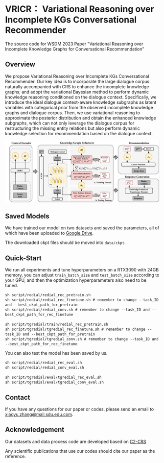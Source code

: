 # VRICR： Variational Reasoning over Incomplete KGs Conversational Recommender
The source code for WSDM 2023 Paper "Variational Reasoning over Incomplete Knowledge Graphs for Conversational Recommendation"

## Overview
We propose Variational Reasoning over Incomplete KGs Conversational Recommender. Our key idea is to incorporate the large dialogue corpus naturally accompanied with CRS to enhance the incomplete knowledge graphs; and adopt the variational Bayesian method to perform dynamic knowledge reasoning conditioned on the dialogue context. Specifically, we introduce the ideal dialogue context-aware knowledge subgraphs as latent variables with categorical prior from the observed incomplete knowledge graphs and dialogue corpus. Then, we use variational reasoning to approximate the posterior distribution and obtain the enhanced knowledge subgraphs, which can not only leverage the dialogue corpus for restructuring the missing entity relations but also perform dynamic knowledge selection for recommendation based on the dialogue context.

![avatar](model.png)

## Saved Models
We have trained our model on two datasets and saved the parameters, all of which have been uploaded to [Google Drive](https://drive.google.com/drive/folders/1Ys3lz0nlnobTPoWUqlsmiVOeiRKGMW3p?usp=sharing).

The downloaded ckpt files should be moved into `data/ckpt`.

## Quick-Start
We run all experiments and tune hyperparameters on a RTX3090 with 24GB memory, you can adjust `train_batch_size` and `test_batch_size` according to your GPU, and then the optimization hyperparameters also need to be tuned.
```
sh script/redial/redial_rec_pretrain.sh
sh script/redial/redial_rec_finetune.sh # remember to change --task_ID and --best_ckpt_path_for_pretrain
sh script/redial/redial_conv.sh # remember to change --task_ID and --best_ckpt_path_for_rec_finetune

sh script/tgredial/train/redial_rec_pretrain.sh
sh script/tgredial/tgredial_rec_finetune.sh # remember to change --task_ID and --best_ckpt_path_for_pretrain
sh script/tgredial/tgredial_conv.sh # remember to change --task_ID and --best_ckpt_path_for_rec_finetune
```

You can also test the model has been saved by us.
```
sh script/redial/redial_rec_eval.sh
sh script/redial/redial_conv_eval.sh

sh script/tgredial/eval/tgredial_rec_eval.sh
sh script/tgredial/eval/tgredial_conv_eval.sh
```



## Contact
If you have any questions for our paper or codes, please send an email to xiaoyu.zhang@mail.sdu.edu.com.

## Acknowledgement
Our datasets and data process code are developed based on [C2-CRS](https://github.com/Zyh716/WSDM2022-C2CRS)

Any scientific publications that use our codes should cite our paper as the reference.